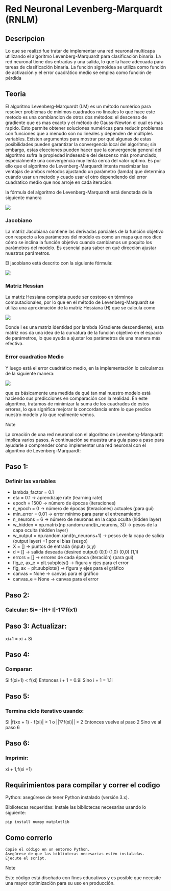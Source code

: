 # **Red Neuronal Levenberg-Marquardt (RNLM)**

## Descripcion

Lo que se realizó fue tratar de implementar una red neuronal multicapa utilizando el algoritmo Levenberg-Marquardt para clasificación binaria. La red neuronal tiene dos entradas y una salida, lo que la hace adecuada para tareas de clasificación binaria. La función sigmoidea se utiliza como función de activación y el error cuadrático medio se emplea como función de pérdida 

## Teoria
El algoritmo Levenberg-Marquardt (LM) es un método numérico para resolver problemas de mínimos cuadrados no lineales lo que hace este metodo es una combiancion de otros dos métodos: el descenso de gradiente que es mas exacto y el método de Gauss-Newton el cual es mas rapido. Esto permite obtener soluciones numéricas para reducir problemas con funciones que a menudo son no lineales y dependen de múltiples variables. Existen argumentos para mostrar por qué algunas de estas posibilidades pueden garantizar la convergencia local del algoritmo; sin embargo, estas elecciones pueden hacer que la convergencia general del algoritmo sufra la propiedad indeseable del descenso más pronunciado, especialmente una convergencia muy lenta cerca del valor óptimo. Es por ello que el algoritmo de Levenberg-Marquardt intenta maximizar las ventajas de ambos métodos ajustando un parámetro (lamda) que determina cuándo usar un metodo y cuado usar el otro dependiendo del error cuadratico medio que nos arroje en cada iteracion.


la fórmula del algoritmo de Levenberg-Marquardt  está denotada de la siguiente manera 

![]("img/formula_general.png")

### Jacobiano
La matriz Jacobiana contiene las derivadas parciales de la función objetivo con respecto a los parámetros del modelo es como un mapa que nos dice cómo se inclina la función objetivo cuando cambiamos un poquito los parámetros del modelo. Es esencial para saber en qué dirección ajustar nuestros parámetros. 

El jacobiano está descrito con la siguiente fórmula:

![]("img/jacobian.png")

### Matriz Hessian

La matriz Hessiana completa puede ser costoso en términos computacionales, por lo que en el método de Levenberg-Marquardt se utiliza una aproximación de la matriz Hessiana (H) que se calcula como

![]("img/Hessian.png")

Donde I es una matriz identidad por lambda (Gradiente descendiente), esta matriz nos da una idea de la curvatura de la función objetivo en el espacio de parámetros, lo que ayuda a ajustar los parámetros de una manera más efectiva.

### Error cuadratico Medio
Y luego está el error cuadrático medio, en la implementación lo calculamos de la siguiente manera:

![]("img/Square_error.png")

que es básicamente una medida de qué tan mal nuestro modelo está haciendo sus predicciones en comparación con la realidad. En este algoritmo, tratamos de minimizar la suma de los cuadrados de estos errores, lo que significa mejorar la concordancia entre lo que predice nuestro modelo y lo que realmente vemos.


>[!NOTE]
>La creación de una red neuronal con el algoritmo de Levenberg-Marquardt implica varios pasos. A continuación se muestra una guía paso a paso para ayudarle a comprender cómo implementar una red neuronal con el algoritmo de Levenberg-Marquardt:

## Paso 1:
### Definir las variables

- lambda_factor = 0.1
- eta = 0.1  -> aprendizaje rate (learning rate)
- epoch = 1500  -> número de épocas (iteraciones)
- n_epoch = 0 ->  número de épocas (iteraciones) actuales (para gui)
- min_error = 0.01  -> error mínimo para parar el entrenamiento
- n_neurons = 6  -> número de neuronas en la capa oculta (hidden layer)
- w_hidden = np.matrix(np.random.rand(n_neurons, 3)) -> pesos de la capa oculta (hidden layer)
- w_output = np.random.rand(n_neurons+1) -> pesos de la capa de salida (output layer) +1 por el bias (sesgo)
- X = [] -> puntos de entrada (input) (x,y)
- d = [] -> salida deseada (desired output) (0,1) (1,0) (0,0) (1,1)
- errors = [] -> errores de cada época (iteración) (para gui)
- fig_e, ax_e = plt.subplots() -> figura y ejes para el error
- fig, ax = plt.subplots() -> figura y ejes para el gráfico
- canvas = None -> canvas para el gráfico
- canvas_e = None -> canvas para el error

## Paso 2: 
### Calcular: Si= -[H+ I]-1▽f(x1)
## Paso 3: Actualizar: 
xi+1 = xi + Si
## Paso 4: 
### Comparar: 
Si f(xi+1) < f(xi)
Entonces  i + 1 = 0.9i
Sino  i + 1 = 1.1i

## Paso 5: 
### Termina ciclo iterativo usando:
Si |f(xx + 1) - f(xi)| > 1 o ||▽f(xi)|| > 2
Entonces vuelve al paso 2
Sino ve al paso 6
## Paso 6: 
### Imprimir: 
xi + 1,f(xi +1)


## Requirimientos para compilar y correr el codigo

Python: asegúrese de tener Python instalado (versión 3.x).

Bibliotecas requeridas: Instale las bibliotecas necesarias usando lo siguiente:


    pip install numpy matplotlib


## Como correrlo

    Copie el código en un entorno Python.
    Asegúrese de que las bibliotecas necesarias estén instaladas.
    Ejecute el script.

>[!NOTE]
>Este código está diseñado con fines educativos y es posible que necesite una mayor optimización para su uso en producción.
​
